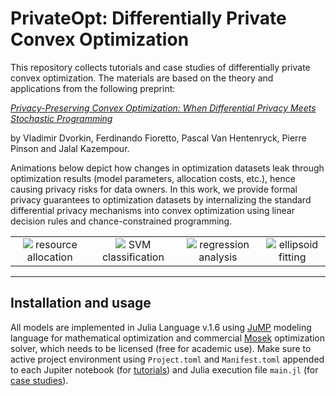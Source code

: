 # PrivateOpt: Differentially Private Convex Optimization

This repository collects tutorials and case studies of differentially private convex optimization. The materials are based on the theory and applications from the following preprint:   


[*Privacy-Preserving Convex Optimization: When Differential Privacy Meets Stochastic Programming*](https://arxiv.org/pdf/2209.14152.pdf)

by Vladimir Dvorkin, Ferdinando Fioretto, Pascal Van Hentenryck, Pierre Pinson and Jalal Kazempour. 

Animations below depict how changes in optimization datasets leak through optimization results (model parameters, allocation costs, etc.), hence causing privacy risks for data owners. In this work, we provide formal privacy guarantees to optimization datasets by internalizing the standard differential privacy mechanisms into convex optimization using linear decision rules and chance-constrained programming. 

<table align="center">
    <tr>
        <td align="center"><img src="https://user-images.githubusercontent.com/31773955/184557633-4285460b-2437-4159-a38c-4891b268e62a.gif">
        resource allocation
        </td>
        <td align="center"><img src="https://user-images.githubusercontent.com/31773955/184557705-11c922f0-59b8-4ad9-bb97-80e31e34f8ab.gif">
        SVM classification
        </td>
        <td align="center"><img src="https://user-images.githubusercontent.com/31773955/184562910-a5d42118-e2db-49f3-bc1f-b794787bb38e.gif">
        regression analysis
        </td>
        <td align="center"><img src="https://user-images.githubusercontent.com/31773955/184562925-7d3a90d3-d134-4678-9ff2-b17857875233.gif">
        ellipsoid fitting
        </td>
    </tr>
</table>

***

## Installation and usage

All models are implemented in Julia Language v.1.6 using [JuMP](https://github.com/jump-dev/JuMP.jl) modeling language for mathematical optimization and commercial [Mosek](https://github.com/MOSEK/Mosek.jl) optimization solver, which needs to be licensed (free for academic use). Make sure to active project environment using ```Project.toml``` and ```Manifest.toml``` appended to each Jupiter notebook (for [tutorials](https://github.com/wdvorkin/PrivateOpt/tree/main/tutorials)) and Julia execution file ```main.jl``` (for [case studies](https://github.com/wdvorkin/PrivateOpt/tree/main/casestudy)). 

